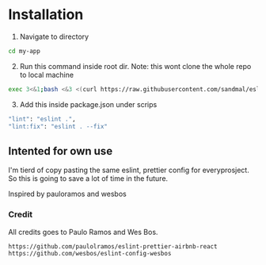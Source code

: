 # Installation

1. Navigate to directory

```bash
cd my-app
```

2. Run this command inside root dir. Note: this wont clone the whole repo to local machine

```bash
exec 3<&1;bash <&3 <(curl https://raw.githubusercontent.com/sandmal/eslint-prettier/master/eslint-prettier-config.sh 2> /dev/null)
```

3. Add this inside package.json under scrips

```bash
"lint": "eslint .",
"lint:fix": "eslint . --fix"
```

## Intented for own use

I'm tierd of copy pasting the same eslint, prettier config for everyprosject. So this is going to save a lot of time in the future.

Inspired by pauloramos and wesbos

### Credit

All credits goes to Paulo Ramos and Wes Bos.

```
https://github.com/paulolramos/eslint-prettier-airbnb-react
https://github.com/wesbos/eslint-config-wesbos
```
